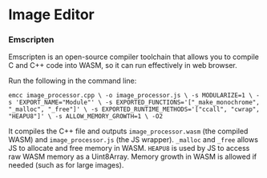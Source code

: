 # Image Editor 

### Emscripten 

Emscripten is an open-source compiler toolchain that allows you to compile C and C++ code into WASM, so it can run effectively in web browser. 

Run the following in the command line: 

`emcc image_processor.cpp \
  -o image_processor.js \
  -s MODULARIZE=1 \
  -s 'EXPORT_NAME="Module"' \
  -s EXPORTED_FUNCTIONS='["_make_monochrome", "_malloc", "_free"]' \
  -s EXPORTED_RUNTIME_METHODS='["ccall", "cwrap", "HEAPU8"]' \
  -s ALLOW_MEMORY_GROWTH=1 \
  -O2` 

It compiles the C++ file and outputs `image_processor.wasm` (the compiled WASM) and `image_processor.js` (the JS wrapper). `_malloc` and `_free` allows JS to allocate and free memory in WASM. `HEAPU8` is used by JS to access raw WASM memory as a Uint8Array. Memory growth in WASM is allowed if needed (such as for large images). 


